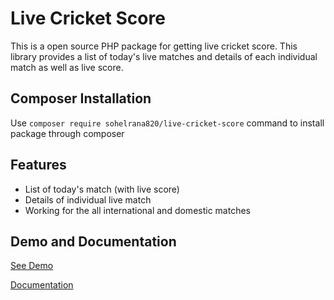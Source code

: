 # Live Cricket Score

This is a open source PHP package for getting live cricket score.
This library provides a list of today's live matches and details of each individual match as well as live score. 

## Composer Installation

Use ```composer require sohelrana820/live-cricket-score``` command to install package through composer 

## Features

- List of today's match (with live score)
- Details of individual live match
- Working for the all international and domestic matches

## Demo and Documentation
[See Demo](http://sohelrana.me/live-cricket-score)

[Documentation](http://sohelrana.me/live-cricket-score/docs)
